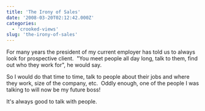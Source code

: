 ```yaml
---
title: 'The Irony of Sales'
date: '2008-03-20T02:12:42.000Z'
categories:
  - 'crooked-views'
slug: 'the-irony-of-sales'
---
```


For many years the president of my current employer has told us to always look for prospective client.  "You meet people all day long, talk to them, find out who they work for", he would say.

So I would do that time to time, talk to people about their jobs and where they work, size of the company, etc.  Oddly enough, one of the people I was talking to will now be my future boss!

It's always good to talk with people.
